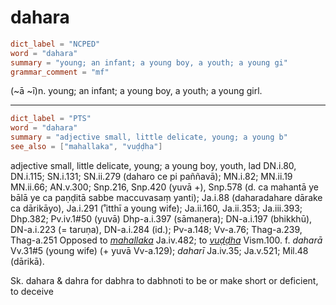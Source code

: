 # dahara

``` toml
dict_label = "NCPED"
word = "dahara"
summary = "young; an infant; a young boy, a youth; a young gi"
grammar_comment = "mf"
```

(\~ā \~ī)n. young; an infant; a young boy, a youth; a young girl.

--------------------

``` toml
dict_label = "PTS"
word = "dahara"
summary = "adjective small, little delicate, young; a young b"
see_also = ["mahallaka", "vuḍḍha"]
```

adjective small, little delicate, young; a young boy, youth, lad DN.i.80, DN.i.115; SN.i.131; SN.ii.279 (daharo ce pi paññavā); MN.i.82; MN.ii.19 MN.ii.66; AN.v.300; Snp.216, Snp.420 (yuvā \+), Snp.578 (d. ca mahantā ye bālā ye ca paṇḍitā sabbe maccuvasaṃ yanti); Ja.i.88 (daharadahare dārake ca dārikāyo), Ja.i.291 (˚itthī a young wife); Ja.ii.160, Ja.ii.353; Ja.iii.393; Dhp.382; Pv.iv.1#50 (yuvā) Dhp\-a.i.397 (sāmaṇera); DN\-a.i.197 (bhikkhū), DN\-a.i.223 (= taruṇa), DN\-a.i.284 (id.); Pv\-a.148; Vv\-a.76; Thag\-a.239, Thag\-a.251 Opposed to *[mahallaka](mahallaka.md)* Ja.iv.482; to *[vuḍḍha](vuḍḍha.md)* Vism.100. f. *daharā* Vv.31#5 (young wife) (\+ yuvā Vv\-a.129); *daharī* Ja.iv.35; Ja.v.521; Mil.48 (dārikā).

Sk. dahara & dahra for dabhra to dabhnoti to be or make short or deficient, to deceive


